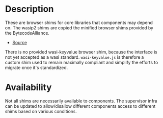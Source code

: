 # Description

These are browser shims for core libraries that components may depend on. The wasip2 shims are copied the minified browser shims provided by the BytecodeAlliance.

- [Source](https://github.com/bytecodealliance/jco/tree/main/packages/preview2-shim/lib/browser)

There is no provided wasi-keyvalue browser shim, because the interface is not yet accepted as a wasi standard. `wasi-keyvalue.js` is therefore a custom shim used to remain maximally compliant and simplify the efforts to migrate once it's standardized.

# Availability

Not all shims are necessarily available to components. The supervisor infra can be updated to allow/disallow different components access to different shims based on various conditions.
